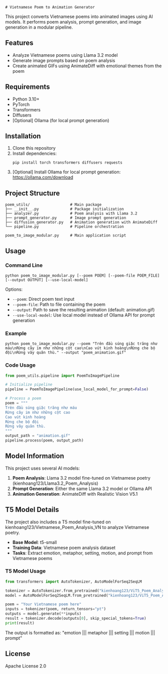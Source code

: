 
    # Vietnamese Poem to Animation Generator

This project converts Vietnamese poems into animated images using AI models. It performs poem analysis, prompt generation, and image generation in a modular pipeline.

## Features

- Analyze Vietnamese poems using Llama 3.2 model
- Generate image prompts based on poem analysis
- Create animated GIFs using AnimateDiff with emotional themes from the poem

## Requirements

- Python 3.10+
- PyTorch
- Transformers
- Diffusers
- [Optional] Ollama (for local prompt generation)

## Installation

1. Clone this repository
2. Install dependencies:
   ```
   pip install torch transformers diffusers requests
   ```
3. [Optional] Install Ollama for local prompt generation: https://ollama.com/download

## Project Structure

```
poem_utils/                  # Main package
├── __init__.py              # Package initialization
├── analyzer.py              # Poem analysis with Llama 3.2
├── prompt_generator.py      # Image prompt generation
├── diffusion_generator.py   # Animation generation with AnimateDiff
└── pipeline.py              # Pipeline orchestration

poem_to_image_modular.py     # Main application script
```

## Usage

### Command Line

```
python poem_to_image_modular.py [--poem POEM] [--poem-file POEM_FILE] [--output OUTPUT] [--use-local-model]
```

Options:
- `--poem`: Direct poem text input
- `--poem-file`: Path to file containing the poem
- `--output`: Path to save the resulting animation (default: animation.gif)
- `--use-local-model`: Use local model instead of Ollama API for prompt generation

### Example

```
python poem_to_image_modular.py --poem "Trên đầu súng giặc trăng như máu\nRừng cây im như những cột cao\nCao vút kinh hoàng\nRừng che bộ đội\nRừng vây quân thù." --output "poem_animation.gif"
```

### Code Usage

```python
from poem_utils.pipeline import PoemToImagePipeline

# Initialize pipeline
pipeline = PoemToImagePipeline(use_local_model_for_prompt=False)

# Process a poem
poem = """
Trên đầu súng giặc trăng như máu
Rừng cây im như những cột cao
Cao vút kinh hoàng
Rừng che bộ đội
Rừng vây quân thù.
"""
output_path = "animation.gif"
pipeline.process(poem, output_path)
```

## Model Information

This project uses several AI models:

1. **Poem Analysis**: Llama 3.2 model fine-tuned on Vietnamese poetry (kienhoang123/Llama3.2_Poem_Analysis)
2. **Prompt Generation**: Either the same Llama 3.2 model or Ollama API
3. **Animation Generation**: AnimateDiff with Realistic Vision V5.1

## T5 Model Details

The project also includes a T5 model fine-tuned on kienhoang123/Vietnamese_Poem_Analysis_VN to analyze Vietnamese poetry.

- **Base Model**: t5-small
- **Training Data**: Vietnamese poem analysis dataset
- **Tasks**: Extract emotion, metaphor, setting, motion, and prompt from Vietnamese poems

### T5 Model Usage

```python
from transformers import AutoTokenizer, AutoModelForSeq2SeqLM

tokenizer = AutoTokenizer.from_pretrained("kienhoang123/ViT5_Poem_Analysis")
model = AutoModelForSeq2SeqLM.from_pretrained("kienhoang123/ViT5_Poem_Analysis")

poem = "Your Vietnamese poem here"
inputs = tokenizer(poem, return_tensors="pt")
outputs = model.generate(**inputs)
result = tokenizer.decode(outputs[0], skip_special_tokens=True)
print(result)
```

The output is formatted as: "emotion ||| metaphor ||| setting ||| motion ||| prompt"

## License

Apache License 2.0
    